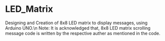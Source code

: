 # LED_Matrix
 Designing and Creation of 8x8 LED matrix to display messages, using Arduino UNO.\n
 Note: It is acknowledged that, 8x8 LED matrix scrolling message code is written by the respective auther as mentioned in the code. 
